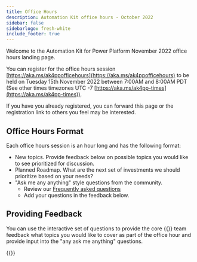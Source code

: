 ```yaml
---
title: Office Hours
description: Automation Kit office hours - October 2022
sidebar: false
sidebarlogo: fresh-white
include_footer: true
---
```


Welcome to the Automation Kit for Power Platform November 2022 office hours landing page.

You can register for the office hours session [https://aka.ms/ak4ppofficehours](https://aka.ms/ak4ppofficehours) to be held on Tuesday 15th November 2022 between 7:00AM and 8:00AM PDT (See other times timezones UTC -7 [https://aka.ms/ak4pp-times](https://aka.ms/ak4pp-times)).

If you have you already registered, you can forward this page or the registration link to others you feel may be interested.

## Office Hours Format

Each office hours session is an hour long and has the following format:

- New topics. Provide feedback below on possible topics you would like to see prioritized for discussion.
- Planned Roadmap. What are the next set of investments we should prioritize based on your needs?
- "Ask me any anything" style questions from the community.
    - Review our [Frequently asked questions](/frequently-asked-questions)
    - Add your questions in the feedback below.

## Providing Feedback

You can use the interactive set of questions to provide the core {{<product-name>}} team feedback what topics you would like to cover as part of the office hour and provide input into the "any ask me anything" questions.

{{<questions name="/office-hours/november-2022.json" completed="Thank you for completing feedback" showNavigationButtons=false >}}